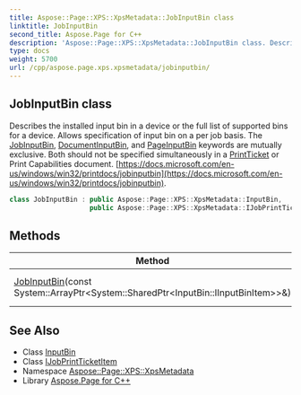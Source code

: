 ```yaml
---
title: Aspose::Page::XPS::XpsMetadata::JobInputBin class
linktitle: JobInputBin
second_title: Aspose.Page for C++
description: 'Aspose::Page::XPS::XpsMetadata::JobInputBin class. Describes the installed input bin in a device or the full list of supported bins for a device. Allows specification of input bin on a per job basis. The JobInputBin, DocumentInputBin, and PageInputBin keywords are mutually exclusive. Both should not be specified simultaneously in a PrintTicket or Print Capabilities document.  in C++.'
type: docs
weight: 5700
url: /cpp/aspose.page.xps.xpsmetadata/jobinputbin/
---
```

## JobInputBin class


Describes the installed input bin in a device or the full list of supported bins for a device. Allows specification of input bin on a per job basis. The [JobInputBin](./), [DocumentInputBin](../documentinputbin/), and [PageInputBin](../pageinputbin/) keywords are mutually exclusive. Both should not be specified simultaneously in a [PrintTicket](../printticket/) or Print Capabilities document. [https://docs.microsoft.com/en-us/windows/win32/printdocs/jobinputbin](https://docs.microsoft.com/en-us/windows/win32/printdocs/jobinputbin).

```cpp
class JobInputBin : public Aspose::Page::XPS::XpsMetadata::InputBin,
                    public Aspose::Page::XPS::XpsMetadata::IJobPrintTicketItem
```

## Methods

| Method | Description |
| --- | --- |
| [JobInputBin](./jobinputbin/)(const System::ArrayPtr\<System::SharedPtr\<InputBin::IInputBinItem\>\>\&) | Creates a new instance. |
## See Also

* Class [InputBin](../inputbin/)
* Class [IJobPrintTicketItem](../ijobprintticketitem/)
* Namespace [Aspose::Page::XPS::XpsMetadata](../)
* Library [Aspose.Page for C++](../../)
